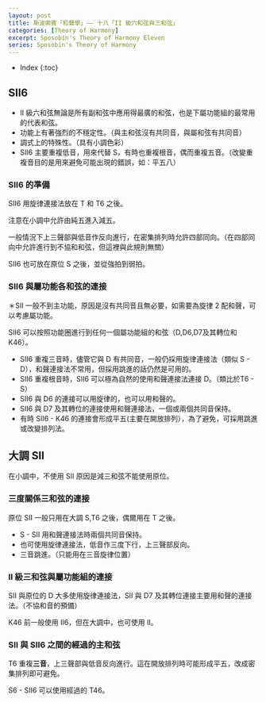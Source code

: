 ```yaml
---
layout: post
title: 斯波索賓「和聲學」—— 十八「II 級六和弦與三和弦」
categories: [Theory of Harmony]
excerpt: Sposobin's Theory of Harmony Eleven
series: Sposobin's Theory of Harmony
---
```

* Index
{:toc}

## SII6

- II 級六和弦無論是所有副和弦中應用得最廣的和弦，也是下屬功能組的最常用的代表和弦。
- 功能上有著強烈的不穩定性。（與主和弦沒有共同音，與屬和弦有共同音）
- 調式上的特殊性。（具有小調色彩）
- SII6 主要重複低音，用來代替 S，有時也重複根音，偶而重複五音。（改變重複音目的是用來避免可能出現的錯誤，如：平五八）

### SII6 的準備

SII6 用旋律連接法放在 T 和 T6 之後。

注意在小調中允許由純五進入減五。

一般情況下上三聲部與低音作反向進行，在密集排列時允許四部同向。（在四部同向中允許進行到不協和和弦，但這裡與此規則無關）

SII6 也可放在原位 S 之後，並從強拍到弱拍。

### SII6 與屬功能各和弦的連接

＊SII 一般不到主功能，原因是沒有共同音且無必要，如需要為旋律 2 配和聲，可以考慮屬功能。

SII6 可以按照功能圈進行到任何一個屬功能組的和弦（D,D6,D7及其轉位和 K46）。

- SII6 重複三音時，儘管它與 D 有共同音，一般仍採用旋律連接法（類似 S - D），和聲連接法不常用，但採用跳進的話仍然是可用的。
- SII6 重複根音時，SII6 可以極為自然的使用和聲連接法連接 D。（類比於T6 - S）
- SII6 與 D6 的連接可以用旋律的，也可以用和聲的。
- SII6 與 D7 及其轉位的連接使用和聲連接法，一個或兩個共同音保持。
- 有時 SII6 - K46 的連接會形成平五(主要在開放排列），為了避免，可採用跳進或改變排列法。

## 大調 SII

在小調中，不使用 SII 原因是減三和弦不能使用原位。

### 三度關係三和弦的連接

原位 SII 一般只用在大調 S,T6 之後，偶爾用在 T 之後。

- S - SII 用和聲連接法時兩個共同音保持。
- 也可使用旋律連接法，低音作三度下行，上三聲部反向。
- 三音跳進。（只能用在三音旋律位置）

### II 級三和弦與屬功能組的連接

SII 與原位的 D 大多使用旋律連接法，SII 與 D7 及其轉位連接主要用和聲的連接法。（不協和音的預備）

K46 前一般使用 II6，但在大調中，也可使用 II。

### SII 與 SII6 之間的經過的主和弦

T6 重複**三音**，上三聲部與低音反向進行。這在開放排列時可能形成平五，改成密集排列即可避免。

S6 - SII6 可以使用經過的 T46。